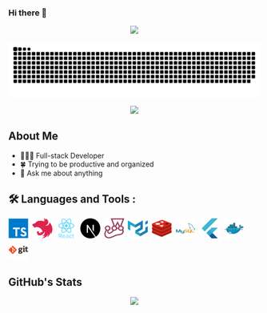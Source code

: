 ### Hi there 👋

<p align="center">
    <a href="https://github.com/shrawak"><img src="https://readme-typing-svg.demolab.com?font=Fira+Code&weight=600&size=30&duration=4000&pause=750&color=39FF14&center=true&vCenter=true&width=500&lines=Latest+Contributions;%24+sudo+apt-get+update;%24+sudo+apt-get+upgrade"></a>
</p>
<p align="center">
    <a href="https://github.com/shrawak"><picture>
  <source
    media="(prefers-color-scheme: dark)"
    srcset="https://github.com/shrawak/shrawak/blob/output/github-snake-dark.svg"
  />
  <source
    media="(prefers-color-scheme: light)"
    srcset="https://github.com/shrawak/shrawak/blob/output/github-snake.svg"
  />
  <img
    alt="github contribution grid snake animation"
    src="https://github.com/shrawak/shrawak/blob/output/github-snake-dark.svg"
  />
</picture></a>
</p>

<p align="center">
    <a href="https://github.com/shrawak"><img src="https://komarev.com/ghpvc/?username=shrawak"><a/>
</p>

## About Me

- 👨🏻‍💻 Full-stack Developer
- 🍀 Trying to be productive and organized
- 💬 Ask me about anything

## :hammer_and_wrench: Languages and Tools :

<div>
 <img src="https://github.com/devicons/devicon/blob/master/icons/typescript/typescript-original.svg" title="TypeScript" alt="TypeScript" width="40" height="40"/>&nbsp;
 <img src="https://github.com/devicons/devicon/blob/master/icons/nestjs/nestjs-plain.svg" title="NestJS" alt="NestJS" width="40" height="40"/>&nbsp;
<img src="https://github.com/devicons/devicon/blob/master/icons/react/react-original-wordmark.svg" title="React" alt="React" width="40" height="40"/>&nbsp;
  <img src="https://github.com/devicons/devicon/blob/master/icons/nextjs/nextjs-original.svg" title="NextJs" alt="NextJs" width="40" height="40"/>&nbsp;
<img src="https://github.com/devicons/devicon/blob/master/icons/jest/jest-plain.svg" title="Jest" alt="Jest" width="40" height="40"/>&nbsp;
<img src="https://github.com/devicons/devicon/blob/master/icons/materialui/materialui-original.svg" title="Material UI" alt="Material UI" width="40" height="40"/>&nbsp;
<img src="https://github.com/devicons/devicon/blob/master/icons/redis/redis-original.svg" title="Redis" alt="Redis" width="40" height="40"/>&nbsp;
 <img src="https://github.com/devicons/devicon/blob/master/icons/mysql/mysql-original-wordmark.svg" title="MySQL"  alt="MySQL" width="40" height="40"/>&nbsp;
 <img src="https://github.com/devicons/devicon/blob/master/icons/flutter/flutter-original.svg" title="Flutter" alt="Flutter" width="40" height="40"/>&nbsp;
<img src="https://github.com/devicons/devicon/blob/master/icons/docker/docker-original.svg" title="Docker" alt="Docker" width="40" height="40"/>&nbsp;
<img src="https://github.com/devicons/devicon/blob/master/icons/git/git-original-wordmark.svg" title="Git" **alt="Git" width="40" height="40"/>
</div>

## GitHub's Stats

<p align="center">
     <a style="width: 48%;" href="https://github.com/shrawak" ><img style="height: 12rem;" src="https://github-readme-streak-stats.herokuapp.com/?user=shrawak&theme=aura"></a>
</p>
